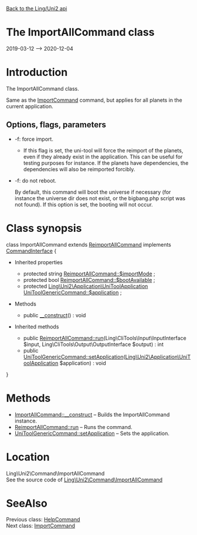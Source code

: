 [Back to the Ling/Uni2 api](https://github.com/lingtalfi/Uni2/blob/master/doc/api/Ling/Uni2.md)



The ImportAllCommand class
================
2019-03-12 --> 2020-12-04






Introduction
============

The ImportAllCommand class.

Same as the [ImportCommand](https://github.com/lingtalfi/Uni2/blob/master/doc/api/Ling/Uni2/Command/ImportCommand.md) command,
but applies for all planets in the current application.


Options, flags, parameters
-----------
- -f: force import.

     - If this flag is set, the uni-tool will force the reimport of the planets, even if they already exist in the application.
         This can be useful for testing purposes for instance.
         If the planets have dependencies, the dependencies will also be reimported forcibly.

- -f: do not reboot.

     By default, this command will boot the universe if necessary (for instance the universe dir does not exist, or the bigbang.php script was not found).
     If this option is set, the booting will not occur.



Class synopsis
==============


class <span class="pl-k">ImportAllCommand</span> extends [ReimportAllCommand](https://github.com/lingtalfi/Uni2/blob/master/doc/api/Ling/Uni2/Command/ReimportAllCommand.md) implements [CommandInterface](https://github.com/lingtalfi/CliTools/blob/master/doc/api/Ling/CliTools/Command/CommandInterface.md) {

- Inherited properties
    - protected string [ReimportAllCommand::$importMode](#property-importMode) ;
    - protected bool [ReimportAllCommand::$bootAvailable](#property-bootAvailable) ;
    - protected [Ling\Uni2\Application\UniToolApplication](https://github.com/lingtalfi/Uni2/blob/master/doc/api/Ling/Uni2/Application/UniToolApplication.md) [UniToolGenericCommand::$application](#property-application) ;

- Methods
    - public [__construct](https://github.com/lingtalfi/Uni2/blob/master/doc/api/Ling/Uni2/Command/ImportAllCommand/__construct.md)() : void

- Inherited methods
    - public [ReimportAllCommand::run](https://github.com/lingtalfi/Uni2/blob/master/doc/api/Ling/Uni2/Command/ReimportAllCommand/run.md)(Ling\CliTools\Input\InputInterface $input, Ling\CliTools\Output\OutputInterface $output) : int
    - public [UniToolGenericCommand::setApplication](https://github.com/lingtalfi/Uni2/blob/master/doc/api/Ling/Uni2/Command/UniToolGenericCommand/setApplication.md)([Ling\Uni2\Application\UniToolApplication](https://github.com/lingtalfi/Uni2/blob/master/doc/api/Ling/Uni2/Application/UniToolApplication.md) $application) : void

}






Methods
==============

- [ImportAllCommand::__construct](https://github.com/lingtalfi/Uni2/blob/master/doc/api/Ling/Uni2/Command/ImportAllCommand/__construct.md) &ndash; Builds the ImportAllCommand instance.
- [ReimportAllCommand::run](https://github.com/lingtalfi/Uni2/blob/master/doc/api/Ling/Uni2/Command/ReimportAllCommand/run.md) &ndash; Runs the command.
- [UniToolGenericCommand::setApplication](https://github.com/lingtalfi/Uni2/blob/master/doc/api/Ling/Uni2/Command/UniToolGenericCommand/setApplication.md) &ndash; Sets the application.





Location
=============
Ling\Uni2\Command\ImportAllCommand<br>
See the source code of [Ling\Uni2\Command\ImportAllCommand](https://github.com/lingtalfi/Uni2/blob/master/Command/ImportAllCommand.php)



SeeAlso
==============
Previous class: [HelpCommand](https://github.com/lingtalfi/Uni2/blob/master/doc/api/Ling/Uni2/Command/HelpCommand.md)<br>Next class: [ImportCommand](https://github.com/lingtalfi/Uni2/blob/master/doc/api/Ling/Uni2/Command/ImportCommand.md)<br>
